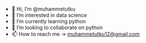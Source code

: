- 👋 Hi, I’m @muhammetutku
- 👀 I’m interested in data science
- 🌱 I’m currently learning python
- 💞️ I’m looking to collaborate on python 
- 📫 How to reach me -> muhammetutku12@gmail.com 

